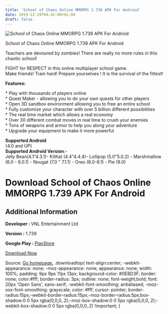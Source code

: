 ```yaml
---
title: 'School of Chaos Online MMORPG 1.739 APK For Android'
date: 2019-12-29T04:42:00+01:00
draft: false
---
```


![School of Chaos Online MMORPG 1.739 APK For Android](https://i0.wp.com/apkhome.net/wp-content/uploads/2019/12/School-of-Chaos-Online-MMORPG-1.739-APK.png "School of Chaos Online MMORPG 1.739 APK For Android")

  

School of Chaos Online MMORPG 1.739 APK For Android

Teachers are devoured by zombies! There are really no more rules in this chaotic school!

FIGHT for RESPECT in this online multiplayer school game.  
Make friends! Train hard! Prepare yourselves ! It is the survival of the fittest!

**Features:**

\* Play with thousands of players online  
\* Quest Maker - allowing you to do your own quests for other players  
\* Open 3D sandbox environment allowing you to free an entire school  
\* Fully customize your character with over 5 billion different possibilities  
\* The real time market which allows a real economy  
\* Over 30 different combat moves in real time to crush your enemies  
\* Tons of weapons and armor to help you along your adventure  
\* Upgrade your equipment to make it more powerful

**Supported Android**  
{4.0 and UP}  
**Supported Android Version**:-  
Jelly Bean(4.1"4.3.1)- KitKat (4.4"4.4.4)- Lollipop (5.0"5.0.2) - Marshmallow (6.0 - 6.0.1) - Nougat (7.0 " 7.1.1) - Oreo (8.0-8.1) - Pie (9.0)

Download School of Chaos Online MMORPG 1.739 APK For Android
============================================================

Additional Information
----------------------

**Developer :** VNL Entertainment Ltd

**Version :** 1.739

**Google Play :** [PlayStore](https://play.google.com/store/apps/details?id=com.vnlentertainment.mmoproject)

  

[Download Now](https://store4app.co/post/school-of-chaos-online-mmorpg-1-739-apk-for-android_1577544433)

  
Source: [Go homepage.](https://store4app.co/post/school-of-chaos-online-mmorpg-1-739-apk-for-android_1577544433) .downloadtop{ text-align:center; -webkit-appearance: none; -moz-appearance: none; appearance: none; width: 100%; padding: 9px 9px 11px 13px; background-color: #0EBD3F; border: none; color:#fff; border-radius: 3px; outline: none; font-weight;bold; font: 20px 'Open Sans', sans-serif; -webkit-font-smoothing: antialiased; -moz-osx-font-smoothing: grayscale; color: #fff; cursor: pointer; border-radius:15px;-webkit-border-radius:15px;-moz-border-radius:5px;box-shadow:0 0 5px rgba(0,0,0,.2);-moz-box-shadow:0 0 5px rgba(0,0,0,.2);-webkit-box-shadow:0 0 5px rgba(0,0,0,.2) !important; }